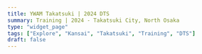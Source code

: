 ```yaml
---
title: YWAM Takatsuki | 2024 DTS
summary: Training | 2024 - Takatsuki City, North Osaka
type: "widget_page"
tags: ["Explore", "Kansai", "Takatsuki", "Training", "DTS"]
draft: false
---
```

